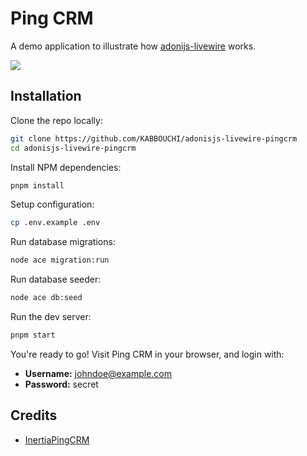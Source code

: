 # Ping CRM

A demo application to illustrate how [adonijs-livewire](https://github.com/KABBOUCHI/adonisjs-livewire) works.

![](https://raw.githubusercontent.com/inertiajs/pingcrm/master/screenshot.png)

## Installation

Clone the repo locally:

```sh
git clone https://github.com/KABBOUCHI/adonisjs-livewire-pingcrm
cd adonisjs-livewire-pingcrm
```

Install NPM dependencies:

```sh
pnpm install
```

Setup configuration:

```sh
cp .env.example .env
```

Run database migrations:

```sh
node ace migration:run
```

Run database seeder:

```sh
node ace db:seed
```

Run the dev server:

```sh
pnpm start
```

You're ready to go! Visit Ping CRM in your browser, and login with:

- **Username:** johndoe@example.com
- **Password:** secret

## Credits

- [InertiaPingCRM](https://github.com/inertiajs/pingcrm)
